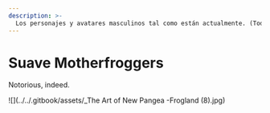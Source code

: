 ```yaml
---
description: >-
  Los personajes y avatares masculinos tal como están actualmente. (Todavía una obra en progreso).
---
```


# Suave Motherfroggers

Notorious, indeed.&#x20;

![](../../.gitbook/assets/\_The Art of New Pangea -Frogland (8).jpg)
